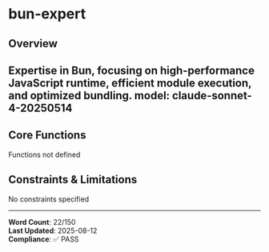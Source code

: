 # bun-expert

## Overview

Expertise in Bun, focusing on high-performance JavaScript runtime, efficient module execution, and optimized bundling.
model: claude-sonnet-4-20250514
---

## Core Functions

Functions not defined

## Constraints & Limitations

No constraints specified



---
**Word Count**: 22/150  
**Last Updated**: 2025-08-12  
**Compliance**: ✅ PASS